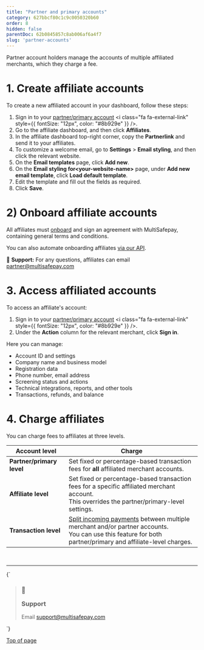 ```yaml
---
title: "Partner and primary accounts"
category: 627bbcf80c1c9c0050320b60
order: 8
hidden: false
parentDoc: 62b0845857c8ab006af6a4f7
slug: 'partner-accounts'
---
```


Partner account holders manage the accounts of multiple affiliated merchants, which they charge a fee.

# 1. Create affiliate accounts

To create a new affiliated account in your dashboard, follow these steps:

1. Sign in to your <a href="https://merchant.multisafepay.com/" target="_blank">partner/primary account</a> <i class="fa fa-external-link" style={{ fontSize: "12px", color: "#8b929e" }} />.
2. Go to the affiliate dashboard, and then click **Affiliates**.
3. In the affiliate dashboard top-right corner, copy the **Partnerlink** and send it to your affiliates.
4. To customize a welcome email, go to **Settings** > **Email styling**, and then click the relevant website.
5. On the **Email templates** page, click **Add new**.
6. On the **Email styling for\<your-website-name>** page, under **Add new email template**, click **Load default template**.
7. Edit the template and fill out the fields as required.
8. Click **Save**.

# 2) Onboard affiliate accounts

All affiliates must [onboard](/docs/onboarding/) and sign an agreement with MultiSafepay, containing general terms and conditions.

You can also automate onboarding affiliates [via our API](/docs/affiliate-onboarding-api).

💬  **Support:** For any questions, affiliates can email [partner@multisafepay.com](mailto:partner@multisafepay.com)

# 3. Access affiliated accounts

To access an affiliate's account:

1. Sign in to your <a href="https://merchant.multisafepay.com/" target="_blank">partner/primary account</a> <i class="fa fa-external-link" style={{ fontSize: "12px", color: "#8b929e" }} />.
2. Under the **Action** column for the relevant merchant, click **Sign in**.

Here you can manage:

* Account ID and settings
* Company name and business model
* Registration data
* Phone number, email address
* Screening status and actions
* Technical integrations, reports, and other tools
* Transactions, refunds, and balance

# 4. Charge affiliates

You can charge fees to affiliates at three levels.

| Account level             | Charge                                                                                                                                                                                    |
| ------------------------- | ----------------------------------------------------------------------------------------------------------------------------------------------------------------------------------------- |
| **Partner/primary level** | Set fixed or percentage-based transaction fees for **all** affiliated merchant accounts.                                                                                                  |
| **Affiliate level**       | Set fixed or percentage-based transaction fees for a specific affiliated merchant account. <br /> This overrides the partner/primary-level settings.                                      |
| **Transaction level**     | [Split incoming payments](/docs/split-payments/) between multiple merchant and/or partner accounts. <br /> You can use this feature for both partner/primary and affiliate-level charges. |

<br />

***

<HTMLBlock>{`
<blockquote class="callout callout_info">
    <h3 class="callout-heading false">
        <span class="callout-icon">💬</span>
        <p>Support</p>
    </h3>
    <p>Email <a href="mailto:support@multisafepay.com">support@multisafepay.com</a></p>
</blockquote>
`}</HTMLBlock>

[Top of page](#)